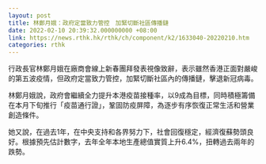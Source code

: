 ```yaml
---
layout: post
title: 林鄭月娥：政府定當致力管控　加緊切斷社區傳播鏈
date: 2022-02-10 20:39:32.000000000 +08:00
link: https://news.rthk.hk/rthk/ch/component/k2/1633040-20220210.htm
categories: rthk
---
```


行政長官林鄭月娥在廠商會線上新春團拜發表視像致辭，表示雖然香港正面對嚴峻的第五波疫情，但政府定當致力管控，加緊切斷社區內的傳播鏈，擊退新冠病毒。

林鄭月娥說，政府會繼續全力提升本港疫苗接種率，以9成為目標，同時積極籌備在本月下旬推行「疫苗通行證」，鞏固防疫屏障，為逐步有序恢復正常生活和營業創造條件。

她又說，在過去1年，在中央支持和各界努力下，社會回復穩定，經濟復蘇勢頭良好。根據預先估計數字，去年全年本地生產總值實質上升6.4%，扭轉過去兩年的跌勢。
